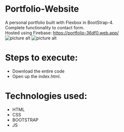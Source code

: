 # Portfolio-Website
A personal portfolio built with Flexbox in BootStrap-4.<br />
Complete functionality to contact form.<br />
Hosted using Firebase: https://portfolio-36df0.web.app/ <br />
![picture alt](https://github.com/lakshjadhwanilj/Portfolio/blob/master/Large%20Screen%20Screenshot.png)
![picture alt](https://github.com/lakshjadhwanilj/Portfolio/blob/master/Small%20Screen%20Screenshot.jpg)

# Steps to execute:

   * Download the entire code
   * Open up the index.html.

# Technologies used:

   * HTML
   * CSS 
   * BOOTSTRAP
   * JS
